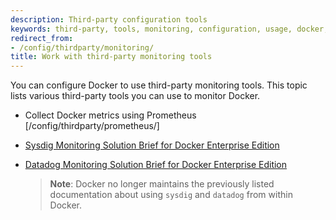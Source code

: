 ```yaml
---
description: Third-party configuration tools
keywords: third-party, tools, monitoring, configuration, usage, docker, daemon
redirect_from:
- /config/thirdparty/monitoring/
title: Work with third-party monitoring tools
---
```


You can configure Docker to use third-party monitoring tools. This topic lists various third-party tools you can use to monitor Docker.

* Collect Docker metrics using Prometheus [/config/thirdparty/prometheus/]

* [Sysdig Monitoring Solution Brief for Docker Enterprise Edition](https://success.docker.com/article/sysdig-monitoring)

* [Datadog Monitoring Solution Brief for Docker Enterprise Edition](https://success.docker.com/article/datadog-monitoring)

    >**Note**: Docker no longer maintains the previously listed documentation about using `sysdig` and `datadog` from within Docker.